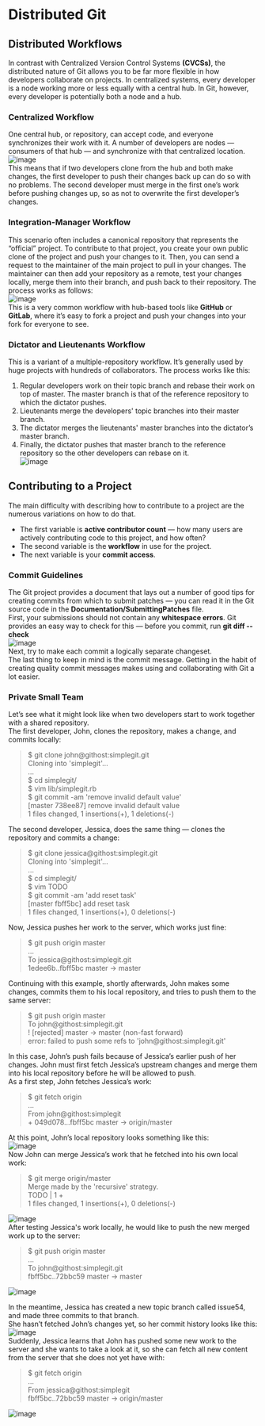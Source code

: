 # Distributed Git
## Distributed Workflows
In contrast with Centralized Version Control Systems **(CVCSs)**, the distributed nature of Git allows you to be far more flexible in how developers collaborate on projects. In centralized systems, every developer is a node working more or less equally with a central hub. In Git, however, every developer is potentially both a node and a hub.  
### Centralized Workflow
One central hub, or repository, can accept code, and everyone synchronizes their work with it. A number of developers are nodes — consumers of that hub — and synchronize with that centralized location.  
![image](https://github.com/bing1980/Pro-Git/blob/master/img/centralized_workflow.PNG)  
This means that if two developers clone from the hub and both make changes, the first developer to push their changes back up can do so with no problems. The second developer must merge in the first one’s work before pushing changes up, so as not to overwrite the first developer’s changes.  
### Integration-Manager Workflow
This scenario often includes a canonical repository that represents the “official” project. To contribute to that project, you create your own public clone of the project and push your changes to it. Then, you can send a request to the maintainer of the main project to pull in your changes. The maintainer can then add your repository as a remote, test your changes locally, merge them into their branch, and push back to their repository. The process works as follows:  
![image](https://github.com/bing1980/Pro-Git/blob/master/img/IM_workflow.PNG)  
This is a very common workflow with hub-based tools like **GitHub** or **GitLab**, where it’s easy to fork a project and push your changes into your fork for everyone to see.  
### Dictator and Lieutenants Workflow
This is a variant of a multiple-repository workflow. It’s generally used by huge projects with hundreds of collaborators. The process works like this:  
1.  Regular developers work on their topic branch and rebase their work on top of master. The master branch is that of the reference repository to which the dictator pushes.  
2. Lieutenants merge the developers' topic branches into their master branch.  
3. The dictator merges the lieutenants' master branches into the dictator’s master branch.  
4. Finally, the dictator pushes that master branch to the reference repository so the other developers can rebase on it.  
![image](https://github.com/bing1980/Pro-Git/blob/master/img/DL_workflow.PNG)

## Contributing to a Project
The main difficulty with describing how to contribute to a project are the numerous variations on how to do that.  
* The first variable is **active contributor count** — how many users are actively contributing code to this project, and how often?  
* The second variable is the **workflow** in use for the project.  
* The next variable is your **commit access**.  
### Commit Guidelines
The Git project provides a document that lays out a number of good tips for creating commits from which to submit patches — you can read it in the Git source code in the **Documentation/SubmittingPatches** file.  
First, your submissions should not contain any **whitespace errors**. Git provides an easy way to check for this — before you commit, run **git diff --check**  
![image](https://github.com/bing1980/Pro-Git/blob/master/img/gitdiff.PNG)  
Next, try to make each commit a logically separate changeset.  
The last thing to keep in mind is the commit message. Getting in the habit of creating quality commit messages makes using and collaborating with Git a lot easier.  
### Private Small Team
Let’s see what it might look like when two developers start to work together with a shared repository.  
The first developer, John, clones the repository, makes a change, and commits locally:  
> $ git clone john@githost:simplegit.git  
Cloning into 'simplegit'...  
...  
$ cd simplegit/  
$ vim lib/simplegit.rb  
$ git commit -am 'remove invalid default value'  
[master 738ee87] remove invalid default value  
1 files changed, 1 insertions(+), 1 deletions(-)  

The second developer, Jessica, does the same thing — clones the repository and commits a change:  
> $ git clone jessica@githost:simplegit.git  
Cloning into 'simplegit'...  
...  
$ cd simplegit/  
$ vim TODO  
$ git commit -am 'add reset task'  
[master fbff5bc] add reset task  
1 files changed, 1 insertions(+), 0 deletions(-)  

Now, Jessica pushes her work to the server, which works just fine:  
> $ git push origin master  
...  
To jessica@githost:simplegit.git  
1edee6b..fbff5bc master -> master  

Continuing with this example, shortly afterwards, John makes some changes, commits them to his local repository, and tries to push them to the same server:    
> $ git push origin master  
To john@githost:simplegit.git  
! [rejected] master -> master (non-fast forward)  
error: failed to push some refs to 'john@githost:simplegit.git'  

In this case, John’s push fails because of Jessica’s earlier push of her changes. John must first fetch Jessica’s upstream changes and merge them into his local repository before he will be allowed to push.  
As a first step, John fetches Jessica’s work:    
> $ git fetch origin  
...  
From john@githost:simplegit  
\+ 049d078...fbff5bc master -> origin/master  

At this point, John’s local repository looks something like this:  
![image](https://github.com/bing1980/Pro-Git/blob/master/img/PST1.PNG)  
Now John can merge Jessica’s work that he fetched into his own local work:  
> $ git merge origin/master  
Merge made by the 'recursive' strategy.  
TODO | 1 \+  
1 files changed, 1 insertions(+), 0 deletions(-)  

![image](https://github.com/bing1980/Pro-Git/blob/master/img/PST2.PNG)   
After testing Jessica's work locally, he would like to push the new merged work up to the server:  
> $ git push origin master  
...  
To john@githost:simplegit.git  
fbff5bc..72bbc59 master -> master  

![image](https://github.com/bing1980/Pro-Git/blob/master/img/PST3.PNG)  

In the meantime, Jessica has created a new topic branch called issue54, and made three commits to that branch.  
She hasn’t fetched John’s changes yet, so her commit history looks like this:     
![image](https://github.com/bing1980/Pro-Git/blob/master/img/PST4.PNG)  
Suddenly, Jessica learns that John has pushed some new work to the server and she wants to take a look at it, so she can fetch all new content from the server that she does not yet have with:  
> $ git fetch origin  
...  
From jessica@githost:simplegit  
fbff5bc..72bbc59 master -> origin/master  

![image](https://github.com/bing1980/Pro-Git/blob/master/img/PST5.PNG)  




